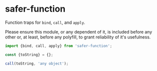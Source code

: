 # safer-function

Function traps for `bind`, `call`, and `apply`.

Please ensure this module, or any dependent of it, is included before any other or, at least, before any polyfill, to grant reliability of it's usefulness.

```js
import {bind, call, apply} from 'safer-function';

const {toString} = {};

call(toString, 'any object');
```
